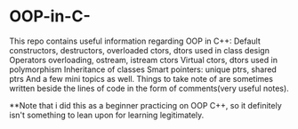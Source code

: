# OOP-in-C-
This repo contains useful information regarding OOP in C++:
Default constructors, destructors, overloaded ctors, dtors used in class design
Operators overloading, ostream, istream ctors
Virtual ctors, dtors used in polymorphism
Inheritance of classes
Smart pointers: unique ptrs, shared ptrs
And a few mini topics as well.
Things to take note of are sometimes written beside the lines of code in the form of comments(very useful notes).

**Note that i did this as a beginner practicing on OOP C++, so it definitely isn't something to lean upon for learning legitimately.
